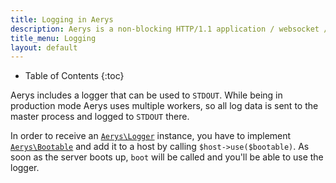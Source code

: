 ```yaml
---
title: Logging in Aerys
description: Aerys is a non-blocking HTTP/1.1 application / websocket / static file server.
title_menu: Logging
layout: default
---
```


* Table of Contents
{:toc}

Aerys includes a logger that can be used to `STDOUT`. While being in production mode Aerys uses multiple workers, so all log data is sent to the master process and logged to `STDOUT` there.

In order to receive an [`Aerys\Logger`](https://github.com/amphp/aerys/blob/master/lib/Logger.php) instance, you have to implement [`Aerys\Bootable`](https://github.com/amphp/aerys/blob/master/lib/Bootable.php) and add it to a host by calling `$host->use($bootable)`. As soon as the server boots up, `boot` will be called and you'll be able to use the logger.
